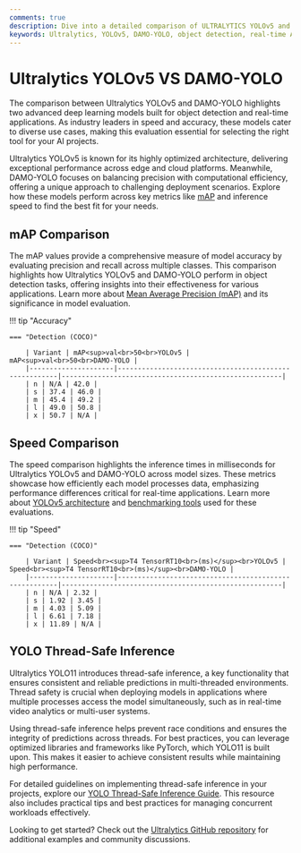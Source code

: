 ```yaml
---
comments: true
description: Dive into a detailed comparison of ULTRALYTICS YOLOv5 and DAMO-YOLO, two leading models in object detection and real-time AI. Explore their performance, speed, and accuracy for applications in edge AI and computer vision.
keywords: Ultralytics, YOLOv5, DAMO-YOLO, object detection, real-time AI, edge AI, computer vision, model comparison
---
```


# Ultralytics YOLOv5 VS DAMO-YOLO

The comparison between Ultralytics YOLOv5 and DAMO-YOLO highlights two advanced deep learning models built for object detection and real-time applications. As industry leaders in speed and accuracy, these models cater to diverse use cases, making this evaluation essential for selecting the right tool for your AI projects.

Ultralytics YOLOv5 is known for its highly optimized architecture, delivering exceptional performance across edge and cloud platforms. Meanwhile, DAMO-YOLO focuses on balancing precision with computational efficiency, offering a unique approach to challenging deployment scenarios. Explore how these models perform across key metrics like [mAP](https://www.ultralytics.com/blog/measuring-ai-performance-to-weigh-the-impact-of-your-innovations) and inference speed to find the best fit for your needs.


## mAP Comparison

The mAP values provide a comprehensive measure of model accuracy by evaluating precision and recall across multiple classes. This comparison highlights how Ultralytics YOLOv5 and DAMO-YOLO perform in object detection tasks, offering insights into their effectiveness for various applications. Learn more about [Mean Average Precision (mAP)](https://www.ultralytics.com/glossary/mean-average-precision-map) and its significance in model evaluation.


!!! tip "Accuracy"

	=== "Detection (COCO)"

		| Variant | mAP<sup>val<br>50<br>YOLOv5 | mAP<sup>val<br>50<br>DAMO-YOLO |
		|---------------------|-------------------------------------------------------|-------------------------------------------------------|
		| n | N/A | 42.0 |
		| s | 37.4 | 46.0 |
		| m | 45.4 | 49.2 |
		| l | 49.0 | 50.8 |
		| x | 50.7 | N/A |
		

## Speed Comparison

The speed comparison highlights the inference times in milliseconds for Ultralytics YOLOv5 and DAMO-YOLO across model sizes. These metrics showcase how efficiently each model processes data, emphasizing performance differences critical for real-time applications. Learn more about [YOLOv5 architecture](https://docs.ultralytics.com/yolov5/tutorials/architecture_description/) and [benchmarking tools](https://docs.ultralytics.com/reference/utils/benchmarks/) used for these evaluations.


!!! tip "Speed"

	=== "Detection (COCO)"

		| Variant | Speed<br><sup>T4 TensorRT10<br>(ms)</sup><br>YOLOv5 | Speed<br><sup>T4 TensorRT10<br>(ms)</sup><br>DAMO-YOLO |
		|---------------------|-------------------------------------------------------|-------------------------------------------------------|
		| n | N/A | 2.32 |
		| s | 1.92 | 3.45 |
		| m | 4.03 | 5.09 |
		| l | 6.61 | 7.18 |
		| x | 11.89 | N/A |

## YOLO Thread-Safe Inference  

Ultralytics YOLO11 introduces thread-safe inference, a key functionality that ensures consistent and reliable predictions in multi-threaded environments. Thread safety is crucial when deploying models in applications where multiple processes access the model simultaneously, such as in real-time video analytics or multi-user systems.  

Using thread-safe inference helps prevent race conditions and ensures the integrity of predictions across threads. For best practices, you can leverage optimized libraries and frameworks like PyTorch, which YOLO11 is built upon. This makes it easier to achieve consistent results while maintaining high performance.  

For detailed guidelines on implementing thread-safe inference in your projects, explore our [YOLO Thread-Safe Inference Guide](https://docs.ultralytics.com/guides/yolo-thread-safe-inference/). This resource also includes practical tips and best practices for managing concurrent workloads effectively.  

Looking to get started? Check out the [Ultralytics GitHub repository](https://github.com/ultralytics/ultralytics) for additional examples and community discussions.
